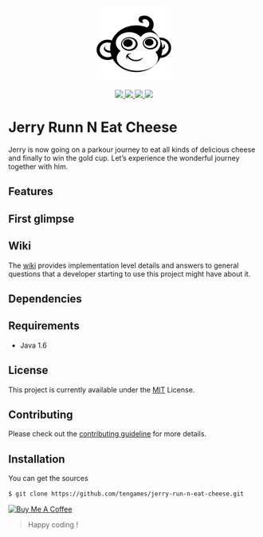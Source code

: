 <p align="center">
    <a href="#">
        <img src="assets/tenio-github-logo.png">
    </a>
</p>
<p align="center">
    <a href="LICENSE">
        <img src="https://img.shields.io/badge/license-MIT-blue.svg">
    </a>
    <a href="#">
        <img src="https://img.shields.io/github/last-commit/tengames/jerry-run-n-eat-cheese">
    </a>
    <a href="https://github.com/tengames/jerry-run-n-eat-cheese/issues">
        <img src="https://img.shields.io/github/issues/tengames/jerry-run-n-eat-cheese">
    </a>
    <a href="CONTRIBUTING.md">
        <img src="https://img.shields.io/badge/PRs-welcome-brightgreen.svg">
    </a>
</p>

# Jerry Runn N Eat Cheese
Jerry is now going on a parkour journey to eat all kinds of delicious cheese and finally to win the gold cup. Let’s experience the wonderful journey together with him.

## Features

## First glimpse

## Wiki
The [wiki](https://github.com/tengames/jerry-run-n-eat-cheese/wiki) provides implementation level details and answers to general questions that a developer starting to use this project might have about it.

## Dependencies

## Requirements
- Java 1.6

## License
This project is currently available under the [MIT](LICENSE) License.

## Contributing
Please check out the [contributing guideline](CONTRIBUTING.md) for more details.

## Installation
You can get the sources
```sh
$ git clone https://github.com/tengames/jerry-run-n-eat-cheese.git
```

<a href="https://www.buymeacoffee.com/congcoi123" target="_blank"><img src="https://cdn.buymeacoffee.com/buttons/default-orange.png" alt="Buy Me A Coffee" height="41" width="174"></a>

> Happy coding !
